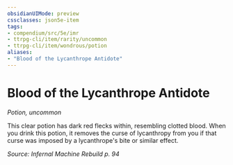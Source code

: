 ```yaml
---
obsidianUIMode: preview
cssclasses: json5e-item
tags:
- compendium/src/5e/imr
- ttrpg-cli/item/rarity/uncommon
- ttrpg-cli/item/wondrous/potion
aliases: 
- "Blood of the Lycanthrope Antidote"
---
```

# Blood of the Lycanthrope Antidote
*Potion, uncommon*  


This clear potion has dark red flecks within, resembling clotted blood. When you drink this potion, it removes the curse of lycanthropy from you if that curse was imposed by a lycanthrope's bite or similar effect.

*Source: Infernal Machine Rebuild p. 94*